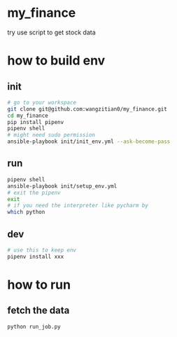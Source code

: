 # my_finance
try use script to get stock data

# how to build env
## init
```bash
# go to your workspace
git clone git@github.com:wangzitian0/my_finance.git
cd my_finance
pip install pipenv
pipenv shell
# might need sudo permission
ansible-playbook init/init_env.yml --ask-become-pass
```

## run
```bash
pipenv shell
ansible-playbook init/setup_env.yml
# exit the pipenv
exit
# if you need the interpreter like pycharm by
which python
```

## dev
```bash
# use this to keep env
pipenv install xxx
```

# how to run
## fetch the data
```bash
python run_job.py
```
